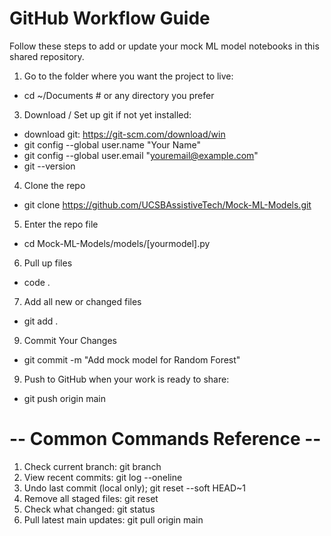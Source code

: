 # GitHub Workflow Guide 

Follow these steps to add or update your mock ML model notebooks in this shared repository.

1. Go to the folder where you want the project to live:
- cd ~/Documents  # or any directory you prefer

3. Download / Set up git if not yet installed:
- download git: https://git-scm.com/download/win
- git config --global user.name "Your Name"
- git config --global user.email "youremail@example.com"
- git --version

4. Clone the repo
- git clone https://github.com/UCSBAssistiveTech/Mock-ML-Models.git

5. Enter the repo file
- cd Mock-ML-Models/models/[yourmodel].py

6. Pull up files
- code .

7. Add all new or changed files
- git add .

9. Commit Your Changes

- git commit -m "Add mock model for Random Forest"

9. Push to GitHub when your work is ready to share:

- git push origin main


# -- Common Commands Reference --
1. Check current branch:	git branch
2. View recent commits:	git log --oneline
3. Undo last commit (local only);	git reset --soft HEAD~1
4. Remove all staged files:	git reset
5. Check what changed:	git status
6. Pull latest main updates:	git pull origin main
